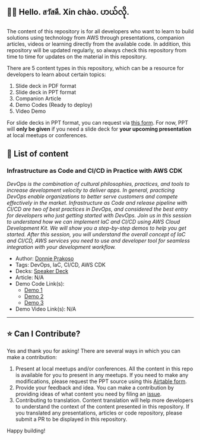 ## 👋🏻 Hello. สวัสดี. Xin chào. ဟယ်လို.

The content of this repository is for all developers who want to learn to build solutions using technology from AWS through presentations, companion articles, videos or learning directly from the available code.
In addition, this repository will be updated regularly, so always check this repository from time to time for updates on the material in this repository.

There are 5 content types in this repository, which can be a resource for developers to learn about certain topics:

1. Slide deck in PDF format
2. Slide deck in PPT format
3. Companion Article
4. Demo Codes (Ready to deploy)
5. Video Demo

For slide decks in PPT format, you can request via [this form](https://airtable.com/shrzE2BqNvHDIYbVy). For now, PPT will **only be given** if you need a slide deck for **your upcoming presentation** at local meetups or conferences.

## 🚀 List of content

### Infrastructure as Code and CI/CD in Practice with AWS CDK

_DevOps is the combination of cultural philosophies, practices, and tools to increase development velocity to deliver apps. In general, practicing DevOps enable organizations to better serve customers and compete effectively in the market. Infrastructure as Code and release pipeline with CI/CD are two of best practices in DevOps, and considered the best entry for developers who just getting started with DevOps. Join us in this session to understand how we can implement IaC and CI/CD using AWS Cloud Development Kit. We will show you a step-by-step demos to help you get started. After this session, you will understand the overall concept of IaC and CI/CD, AWS services you need to use and developer tool for seamless integration with your development workflow._

- Author: [Donnie Prakoso](https://github.com/donnieprakoso)
- Tags: DevOps, IaC, CI/CD, AWS CDK
- Decks: [Speaker Deck](https://speakerdeck.com/awscommunityasean/cd-in-practice-with-aws-cdk)
- Article: N/A
- Demo Code Link(s):
  - [Demo 1](https://github.com/donnieprakoso/demo-cdk/tree/main/4-serverless-api)
  - [Demo 2](https://github.com/donnieprakoso/demo-cdk/tree/main/5-cdk-pipelines)
  - [Demo 3](https://github.com/donnieprakoso/demo-cdk/tree/main/6-pipelines-serverless-api)
- Demo Video Link(s): N/A

---

## ⭐️ Can I Contribute?

Yes and thank you for asking! There are several ways in which you can make a contribution:

1. Present at local meetups and/or conferences. All the content in this repo is available for you to present in any meetups. If you need to make any modifications, please request the PPT source using this [Airtable form](https://airtable.com/shrzE2BqNvHDIYbVy).
2. Provide your feedback and idea. You can make a contribution by providing ideas of what content you need by filing an [issue](https://github.com/aws-community-asean/community-content/issues/new).
3. Contributing to translation. Content translation will help more developers to understand the context of the content presented in this repository. If you translated any presentations, articles or code repository, please submit a PR to be displayed in this repository.

Happy building!
